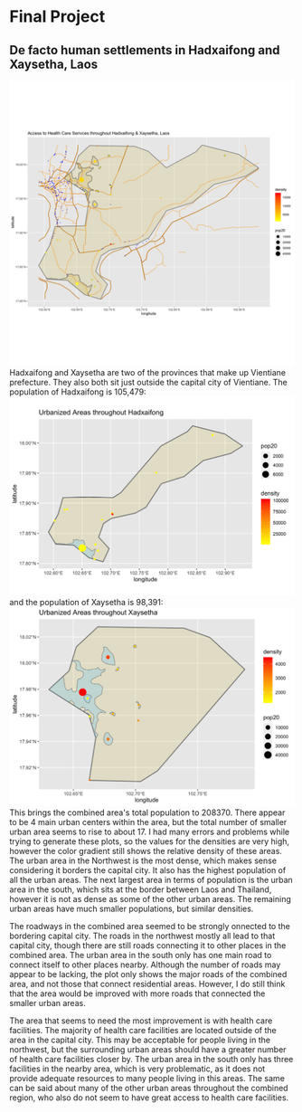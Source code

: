 # Final Project

## De facto human settlements in Hadxaifong and Xaysetha, Laos
![](healthcare2.png)
Hadxaifong and Xaysetha are two of the provinces that make up Vientiane prefecture. They also both sit just outside the capital city of Vientiane.
The population of Hadxaifong is 105,479:
![](hadxaifong_plot_final.png)
and the population of Xaysetha is 98,391:
![](xaysetha_final_plot.png)
This brings the combined area's total population to 208370. There appear to be 4 main urban centers within the area, but the total number of smaller urban area seems to rise to about 17. I had many errors and problems while trying to generate these plots, so the values for the densities are very high, however the color gradient still shows the relative density of these areas. The urban area in the Northwest is the most dense, which makes sense considering it borders the capital city. It also has the highest population of all the urban areas. The next largest area in terms of population is the urban area in the south, which sits at the border between Laos and Thailand, however it is not as dense as some of the other urban areas. The remaining urban areas have much smaller populations, but similar densities.

The roadways in the combined area seemed to be strongly onnected to the bordering capital city. The roads in the northwest mostly all lead to that capital city, though there are still roads connecting it to other places in the combined area. The urban area in the south only has one main road to connect itself to other places nearby. Although the number of roads may appear to be lacking, the plot only shows the major roads of the combined area, and not those that connect residential areas. However, I do still think that the area would be improved with more roads that connected the smaller urban areas.

The area that seems to need the most improvement is with health care facilities. The majority of health care facilities are located outside of the area in the capital city. This may be acceptable for people living in the northwest, but the surrounding urban areas should have a greater number of health care facilities closer by. The urban area in the south only has three facilities in the nearby area, which is very problematic, as it does not provide adequate resources to many people living in this areas. The same can be said about many of the other urban areas throughout the combined region, who also do not seem to have great access to health care facilities.
